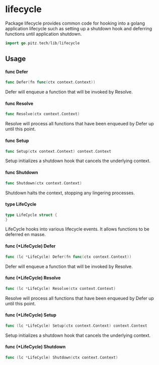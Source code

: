 # lifecycle

Package lifecycle provides common code for hooking into a golang application
lifecycle such as setting up a shutdown hook and deferring functions until
application shutdown.

```go
import go.pitz.tech/lib/lifecycle
```

## Usage

#### func Defer

```go
func Defer(fn func(ctx context.Context))
```

Defer will enqueue a function that will be invoked by Resolve.

#### func Resolve

```go
func Resolve(ctx context.Context)
```

Resolve will process all functions that have been enqueued by Defer up until
this point.

#### func Setup

```go
func Setup(ctx context.Context) context.Context
```

Setup initializes a shutdown hook that cancels the underlying context.

#### func Shutdown

```go
func Shutdown(ctx context.Context)
```

Shutdown halts the context, stopping any lingering processes.

#### type LifeCycle

```go
type LifeCycle struct {
}
```

LifeCycle hooks into various lifecycle events. It allows functions to be
deferred en masse.

#### func (\*LifeCycle) Defer

```go
func (lc *LifeCycle) Defer(fn func(ctx context.Context))
```

Defer will enqueue a function that will be invoked by Resolve.

#### func (\*LifeCycle) Resolve

```go
func (lc *LifeCycle) Resolve(ctx context.Context)
```

Resolve will process all functions that have been enqueued by Defer up until
this point.

#### func (\*LifeCycle) Setup

```go
func (lc *LifeCycle) Setup(ctx context.Context) context.Context
```

Setup initializes a shutdown hook that cancels the underlying context.

#### func (\*LifeCycle) Shutdown

```go
func (lc *LifeCycle) Shutdown(ctx context.Context)
```
